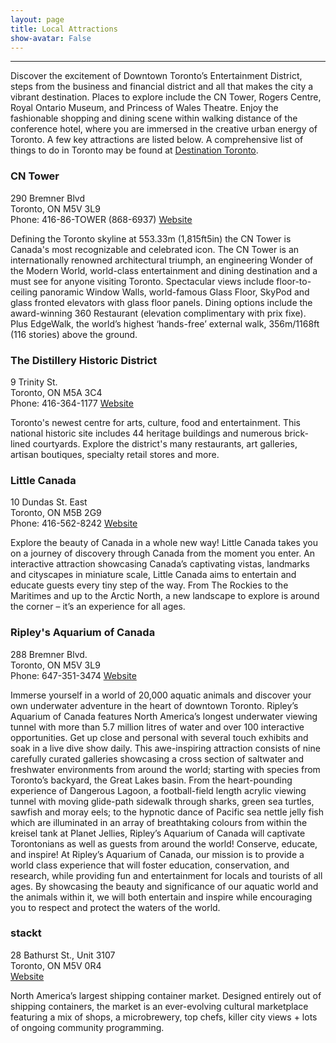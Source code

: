 ```yaml
---
layout: page
title: Local Attractions
show-avatar: False
---
```


---

Discover the excitement of Downtown Toronto’s Entertainment District, steps from the business and financial district and all that makes the city a vibrant destination. Places to explore include the CN Tower, Rogers Centre, Royal Ontario Museum, and Princess of Wales Theatre. Enjoy the fashionable shopping and dining scene within walking distance of the conference hotel, where you are immersed in the creative urban energy of Toronto.
A few key attractions are listed below. A comprehensive list of things to do in Toronto may be found at [Destination Toronto](https://www.destinationtoronto.com/things-to-do/). 

### CN Tower

290 Bremner Blvd  
Toronto, ON M5V 3L9  
Phone: 416-86-TOWER (868-6937) 
[Website](https://www.cntower.ca/)  
 
Defining the Toronto skyline at 553.33m (1,815ft5in) the CN Tower is Canada's most recognizable and celebrated icon. The CN Tower is an internationally renowned architectural triumph, an engineering Wonder of the Modern World, world-class entertainment and dining destination and a must see for anyone visiting Toronto. Spectacular views include floor-to-ceiling panoramic Window Walls, world-famous Glass Floor, SkyPod and glass fronted elevators with glass floor panels. Dining options include the award-winning 360 Restaurant (elevation complimentary with prix fixe). Plus EdgeWalk, the world’s highest ‘hands-free’ external walk, 356m/1168ft (116 stories) above the ground.

### The Distillery Historic District

9 Trinity St.  
Toronto, ON M5A 3C4  
Phone: 416-364-1177 
[Website](https://www.thedistillerydistrict.com/)  
 
Toronto's newest centre for arts, culture, food and entertainment. This national historic site includes 44 heritage buildings and numerous brick-lined courtyards. Explore the district's many restaurants, art galleries, artisan boutiques, specialty retail stores and more.

### Little Canada

10 Dundas St. East  
Toronto, ON M5B 2G9  
Phone: 416-562-8242 
[Website](https://www.little-canada.ca/)  
  
Explore the beauty of Canada in a whole new way! Little Canada takes you on a journey of discovery through Canada from the moment you enter. An interactive attraction showcasing Canada’s captivating vistas, landmarks and cityscapes in miniature scale, Little Canada aims to entertain and educate guests every tiny step of the way. From The Rockies to the Maritimes and up to the Arctic North, a new landscape to explore is around the corner – it’s an experience for all ages.

### Ripley's Aquarium of Canada

288 Bremner Blvd.  
Toronto, ON M5V 3L9  
Phone: 647-351-3474 
[Website](https://www.ripleyaquariums.com/canada/)  
 
Immerse yourself in a world of 20,000 aquatic animals and discover your own underwater adventure in the heart of downtown Toronto. Ripley’s Aquarium of Canada features North America’s longest underwater viewing tunnel with more than 5.7 million litres of water and over 100 interactive opportunities. Get up close and personal with several touch exhibits and soak in a live dive show daily. This awe-inspiring attraction consists of nine carefully curated galleries showcasing a cross section of saltwater and freshwater environments from around the world; starting with species from Toronto’s backyard, the Great Lakes basin. From the heart-pounding experience of Dangerous Lagoon, a football-field length acrylic viewing tunnel with moving glide-path sidewalk through sharks, green sea turtles, sawfish and moray eels; to the hypnotic dance of Pacific sea nettle jelly fish which are illuminated in an array of breathtaking colours from within the kreisel tank at Planet Jellies, Ripley’s Aquarium of Canada will captivate Torontonians as well as guests from around the world! Conserve, educate, and inspire! At Ripley’s Aquarium of Canada, our mission is to provide a world class experience that will foster education, conservation, and research, while providing fun and entertainment for locals and tourists of all ages. By showcasing the beauty and significance of our aquatic world and the animals within it, we will both entertain and inspire while encouraging you to respect and protect the waters of the world.

### stackt

28 Bathurst St., Unit 3107  
Toronto, ON M5V 0R4   
[Website](https://www.ripleyaquariums.com/canada/)  
 
North America’s largest shipping container market. Designed entirely out of shipping containers, the market is an ever-evolving cultural marketplace featuring a mix of shops, a microbrewery, top chefs, killer city views + lots of ongoing community programming.

